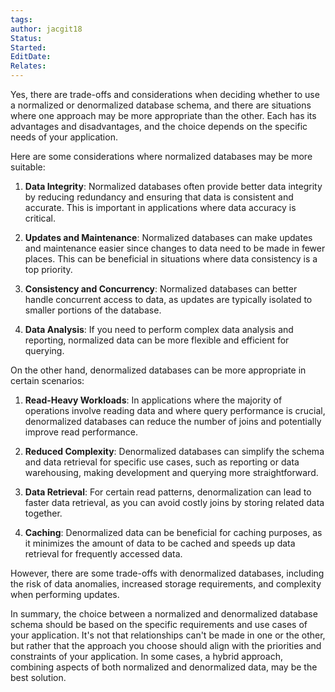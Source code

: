 ```yaml
---
tags: 
author: jacgit18
Status: 
Started: 
EditDate: 
Relates:
---
```

Yes, there are trade-offs and considerations when deciding whether to use a normalized or denormalized database schema, and there are situations where one approach may be more appropriate than the other. Each has its advantages and disadvantages, and the choice depends on the specific needs of your application.  
  
Here are some considerations where normalized databases may be more suitable:  
  
1. **Data Integrity**: Normalized databases often provide better data integrity by reducing redundancy and ensuring that data is consistent and accurate. This is important in applications where data accuracy is critical.  
  
2. **Updates and Maintenance**: Normalized databases can make updates and maintenance easier since changes to data need to be made in fewer places. This can be beneficial in situations where data consistency is a top priority.  
  
3. **Consistency and Concurrency**: Normalized databases can better handle concurrent access to data, as updates are typically isolated to smaller portions of the database.  
  
4. **Data Analysis**: If you need to perform complex data analysis and reporting, normalized data can be more flexible and efficient for querying.  
  
On the other hand, denormalized databases can be more appropriate in certain scenarios:  
  
1. **Read-Heavy Workloads**: In applications where the majority of operations involve reading data and where query performance is crucial, denormalized databases can reduce the number of joins and potentially improve read performance.  
  
2. **Reduced Complexity**: Denormalized databases can simplify the schema and data retrieval for specific use cases, such as reporting or data warehousing, making development and querying more straightforward.  
  
3. **Data Retrieval**: For certain read patterns, denormalization can lead to faster data retrieval, as you can avoid costly joins by storing related data together.  
  
4. **Caching**: Denormalized data can be beneficial for caching purposes, as it minimizes the amount of data to be cached and speeds up data retrieval for frequently accessed data.  
  
However, there are some trade-offs with denormalized databases, including the risk of data anomalies, increased storage requirements, and complexity when performing updates.  
  
In summary, the choice between a normalized and denormalized database schema should be based on the specific requirements and use cases of your application. It's not that relationships can't be made in one or the other, but rather that the approach you choose should align with the priorities and constraints of your application. In some cases, a hybrid approach, combining aspects of both normalized and denormalized data, may be the best solution.